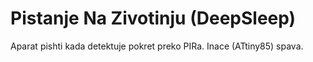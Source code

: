 # Pistanje Na Zivotinju (DeepSleep)
Aparat pishti kada detektuje pokret preko PIRa. Inace (ATtiny85) spava.
